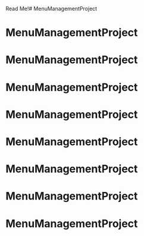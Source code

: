 Read Me!# MenuManagementProject
# MenuManagementProject
# MenuManagementProject
# MenuManagementProject
# MenuManagementProject
# MenuManagementProject
# MenuManagementProject
# MenuManagementProject
# MenuManagementProject
